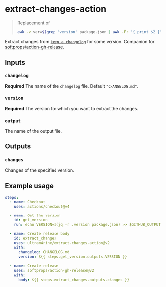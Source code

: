 <!-- markdownlint-disable MD013 -->

# extract-changes-action

> Replacement of
>
> ```sh
> awk -v ver=$(grep 'version' package.json | awk -F: '{ print $2 }' | tr -d \ \",) '/^#+ \[/ { if (p) { exit }; if ($2 == "["ver"]") { p=1; next } } p && NF' CHANGELOG.md > changes.txt
> ```

Extract changes from [`keep a changelog`](https://keepachangelog.com/en/1.0.0/)
for some version. Companion for
[softprops/action-gh-release](https://github.com/softprops/action-gh-release).

## Inputs

### `changelog`

**Required** The name of the `changelog` file. Default `"CHANGELOG.md"`.

### `version`

**Required** The version for which you want to extract the changes.

### `output`

The name of the output file.

## Outputs

### `changes`

Changes of the specified version.

## Example usage

```yaml
steps:
  - name: Checkout
    uses: actions/checkout@v4

  - name: Get the version
    id: get_version
    run: echo VERSION=$(jq -r .version package.json) >> $GITHUB_OUTPUT

  - name: Create release body
    id: extract_changes
    uses: ultram4rine/extract-changes-action@v2
    with:
      changelog: CHANGELOG.md
      version: ${{ steps.get_version.outputs.VERSION }}

  - name: Create release
    uses: softprops/action-gh-release@v2
    with:
      body: ${{ steps.extract_changes.outputs.changes }}
```
